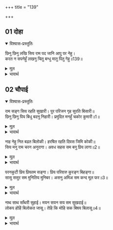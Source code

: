 +++
title = "139"

+++


## 01 दोहा
<details open><summary>विश्वास-प्रस्तुतिः</summary>

छिनु छिनु लखि सिय राम पद जानि आपु पर नेहु।  
करत न सपनेहुँ लखनु चितु बन्धु मातु पितु गेहु॥139॥  
</details>
<details><summary>मूल</summary>

छिनु छिनु लखि सिय राम पद जानि आपु पर नेहु।  
करत न सपनेहुँ लखनु चितु बन्धु मातु पितु गेहु॥139॥  
</details>

<details><summary>भावार्थ</summary>

क्षण-क्षण पर श्री सीता-रामजी के चरणों को देखकर और अपने ऊपर उनका स्नेह जानकर लक्ष्मणजी स्वप्न में भी भाइयों, माता-पिता और घर की याद नहीं करते॥139॥  
</details>





## 02 चौपाई
<details open><summary>विश्वास-प्रस्तुतिः</summary>

राम सङ्ग सिय रहति सुखारी। पुर परिजन गृह सुरति बिसारी॥  
छिनु छिनु पिय बिधु बदनु निहारी। प्रमुदित मनहुँ चकोर कुमारी॥1॥  
</details>
<details><summary>मूल</summary>

राम सङ्ग सिय रहति सुखारी। पुर परिजन गृह सुरति बिसारी॥  
छिनु छिनु पिय बिधु बदनु निहारी। प्रमुदित मनहुँ चकोर कुमारी॥1॥  
</details>

<details><summary>भावार्थ</summary>

श्री रामचन्द्रजी के साथ सीताजी अयोध्यापुरी, कुटुम्ब के लोग और घर की याद भूलकर बहुत ही सुखी रहती हैं। क्षण-क्षण पर पति श्री रामचन्द्रजी के चन्द्रमा के समान मुख को देखकर वे वैसे ही परम प्रसन्न रहती हैं, जैसे चकोर कुमारी (चकोरी) चन्द्रमा को देखकर !॥1॥  
</details>

नाह नेहु नित बढत बिलोकी। हरषित रहति दिवस जिमि कोकी॥  
सिय मनु राम चरन अनुरागा। अवध सहस सम बनु प्रिय लागा॥2॥  

<details><summary>मूल</summary>

नाह नेहु नित बढत बिलोकी। हरषित रहति दिवस जिमि कोकी॥  
सिय मनु राम चरन अनुरागा। अवध सहस सम बनु प्रिय लागा॥2॥  
</details>

<details><summary>भावार्थ</summary>

स्वामी का प्रेम अपने प्रति नित्य बढता हुआ देखकर सीताजी ऐसी हर्षित रहती हैं, जैसे दिन में चकवी! सीताजी का मन श्री रामचन्द्रजी के चरणों में अनुरक्त है, इससे उनको वन हजारों अवध के समान प्रिय लगता है॥2॥  
</details>

परनकुटी प्रिय प्रियतम सङ्गा। प्रिय परिवारु कुरङ्ग बिहङ्गा॥  
सासु ससुर सम मुनितिय मुनिबर। असनु अमिअ सम कन्द मूल फर॥3॥  

<details><summary>मूल</summary>

परनकुटी प्रिय प्रियतम सङ्गा। प्रिय परिवारु कुरङ्ग बिहङ्गा॥  
सासु ससुर सम मुनितिय मुनिबर। असनु अमिअ सम कन्द मूल फर॥3॥  
</details>

<details><summary>भावार्थ</summary>

प्रियतम (श्री रामचन्द्रजी) के साथ पर्णकुटी प्यारी लगती है। मृग और पक्षी प्यारे कुटुम्बियों के समान लगते हैं। मुनियों की स्त्रियाँ सास के समान, श्रेष्ठ मुनि ससुर के समान और कन्द-मूल-फलों का आहार उनको अमृत के समान लगता है॥3॥  
</details>

नाथ साथ साँथरी सुहाई। मयन सयन सय सम सुखदाई॥  
लोकप होहिं बिलोकत जासू। तेहि कि मोहि सक बिषय बिलासू॥4॥  

<details><summary>मूल</summary>

नाथ साथ साँथरी सुहाई। मयन सयन सय सम सुखदाई॥  
लोकप होहिं बिलोकत जासू। तेहि कि मोहि सक बिषय बिलासू॥4॥  
</details>

<details><summary>भावार्थ</summary>

स्वामी के साथ सुन्दर साथरी (कुश और पत्तों की सेज) सैकडों कामदेव की सेजों के समान सुख देने वाली है। जिनके (कृपापूर्वक) देखने मात्र से जीव लोकपाल हो जाते हैं, उनको कहीं भोग-विलास मोहित कर सकते हैं!॥4॥  
</details>


